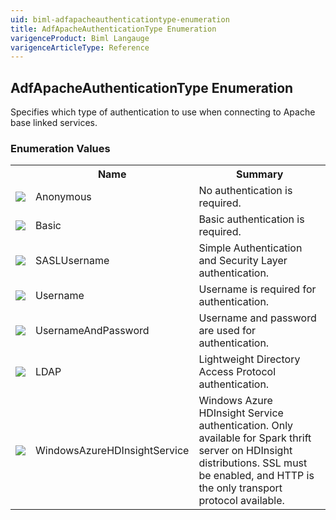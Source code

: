 ```yaml
---
uid: biml-adfapacheauthenticationtype-enumeration
title: AdfApacheAuthenticationType Enumeration
varigenceProduct: Biml Langauge
varigenceArticleType: Reference
---
```


## AdfApacheAuthenticationType Enumeration<div class="LanguageSummary"><div class ="SummaryItem">Specifies which type of authentication to use when connecting to Apache base linked services.</div></div><div class="EnumValueGroup">### Enumeration Values<table id="EnumValue" class="MemberList"><tbody><tr><th class="MemberTypeIconColumnHeader">&nbsp;</th><th class="MemberNameColumnHeader">Name</th><th class="MemberSummaryColumnHeader">Summary</th></tr><tr class="cd0"><td align="center" class="MemberTypeIcon"><img src="enumValue.png"></img></td><td class="MemberName">Anonymous</td><td class="MemberSummary"><div class ="SummaryItem">No authentication is required.</div></td></tr><tr class="cd1"><td align="center" class="MemberTypeIcon"><img src="enumValue.png"></img></td><td class="MemberName">Basic</td><td class="MemberSummary"><div class ="SummaryItem">Basic authentication is required.</div></td></tr><tr class="cd0"><td align="center" class="MemberTypeIcon"><img src="enumValue.png"></img></td><td class="MemberName">SASLUsername</td><td class="MemberSummary"><div class ="SummaryItem">Simple Authentication and Security Layer authentication.</div></td></tr><tr class="cd1"><td align="center" class="MemberTypeIcon"><img src="enumValue.png"></img></td><td class="MemberName">Username</td><td class="MemberSummary"><div class ="SummaryItem">Username is required for authentication.</div></td></tr><tr class="cd0"><td align="center" class="MemberTypeIcon"><img src="enumValue.png"></img></td><td class="MemberName">UsernameAndPassword</td><td class="MemberSummary"><div class ="SummaryItem">Username and password are used for authentication.</div></td></tr><tr class="cd1"><td align="center" class="MemberTypeIcon"><img src="enumValue.png"></img></td><td class="MemberName">LDAP</td><td class="MemberSummary"><div class ="SummaryItem">Lightweight Directory Access Protocol authentication.</div></td></tr><tr class="cd0"><td align="center" class="MemberTypeIcon"><img src="enumValue.png"></img></td><td class="MemberName">WindowsAzureHDInsightService</td><td class="MemberSummary"><div class ="SummaryItem">Windows Azure HDInsight Service authentication. Only available for Spark thrift server on HDInsight distributions. SSL must be enabled, and HTTP is the only transport protocol available.</div></td></tr></tbody></table></div>